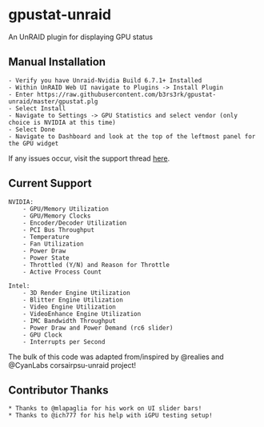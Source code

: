 # gpustat-unraid
An UnRAID plugin for displaying GPU status

## Manual Installation
    - Verify you have Unraid-Nvidia Build 6.7.1+ Installed
    - Within UnRAID Web UI navigate to Plugins -> Install Plugin
    - Enter https://raw.githubusercontent.com/b3rs3rk/gpustat-unraid/master/gpustat.plg
    - Select Install
    - Navigate to Settings -> GPU Statistics and select vendor (only choice is NVIDIA at this time)
    - Select Done
    - Navigate to Dashboard and look at the top of the leftmost panel for the GPU widget

If any issues occur, visit the support thread [here](https://forums.unraid.net/topic/89453-plugin-gpu-statistics/ "[PLUGIN] GPU Statistics").

## Current Support

    NVIDIA:
        - GPU/Memory Utilization
        - GPU/Memory Clocks
        - Encoder/Decoder Utilization
        - PCI Bus Throughput
        - Temperature
        - Fan Utilization
        - Power Draw
        - Power State
        - Throttled (Y/N) and Reason for Throttle
        - Active Process Count

    Intel:
        - 3D Render Engine Utilization
        - Blitter Engine Utilization
        - Video Engine Utilization
        - VideoEnhance Engine Utilization
        - IMC Bandwidth Throughput
        - Power Draw and Power Demand (rc6 slider)
        - GPU Clock
        - Interrupts per Second

The bulk of this code was adapted from/inspired by @realies and @CyanLabs corsairpsu-unraid project!

## Contributor Thanks

    * Thanks to @mlapaglia for his work on UI slider bars!
    * Thanks to @ich777 for his help with iGPU testing setup!
